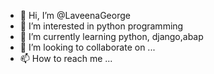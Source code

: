 - 👋 Hi, I’m @LaveenaGeorge
- 👀 I’m interested in python programming
- 🌱 I’m currently learning python, django,abap
- 💞️ I’m looking to collaborate on ...
- 📫 How to reach me ...

<!---
LaveenaGeorge/LaveenaGeorge is a ✨ special ✨ repository because its `README.md` (this file) appears on your GitHub profile.
You can click the Preview link to take a look at your changes.
--->
